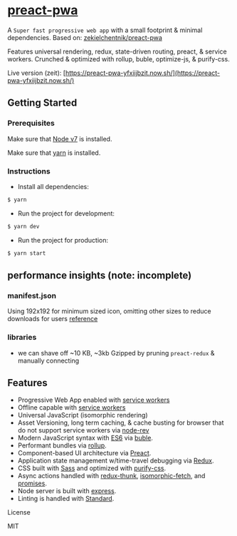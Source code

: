 # [preact-pwa](https://preact-pwa-yfxiijbzit.now.sh/)

A `Super fast progressive web app` with a small footprint & minimal dependencies.
Based on: [zekielchentnik/preact-pwa](https://github.com/ezekielchentnik/preact-pwa)

Features universal rendering, redux, state-driven routing, preact, & service workers.  Crunched & optimized with rollup, buble, optimize-js, & purify-css.

Live version (zeit): [https://preact-pwa-yfxiijbzit.now.sh/](https://preact-pwa-yfxiijbzit.now.sh/)

## Getting Started

### Prerequisites

Make sure that [Node v7](https://nodejs.org/en/download/releases/) is installed.

Make sure that [yarn](https://github.com/yarnpkg/yarn) is installed.

### Instructions

- Install all dependencies:

```bash
$ yarn
```

- Run the project for development:

```bash
$ yarn dev
```

- Run the project for production:

```bash
$ yarn start
```

## performance insights (note: incomplete)

### manifest.json

Using 192x192 for minimum sized icon, omitting other sizes to reduce downloads for users
[reference](https://developers.google.com/web/updates/2015/10/splashscreen)

### libraries

- we can shave off ~10 KB, ~3kb Gzipped by pruning `preact-redux` & manually connecting

## Features

- Progressive Web App enabled with [service workers](https://developers.google.com/web/fundamentals/getting-started/primers/service-workers)
- Offline capable with [service workers](https://developers.google.com/web/fundamentals/getting-started/primers/service-workers)
- Universal JavaScript (isomorphic rendering)
- Asset Versioning, long term caching, & cache busting for browser that do not support service workers via [node-rev](https://www.npmjs.com/package/node-rev)
- Modern JavaScript syntax with [ES6](https://github.com/lukehoban/es6features) via [buble](https://buble.surge.sh/guide/).
- Performant bundles via [rollup](http://rollupjs.org/).
- Component-based UI architecture via [Preact](https://preactjs.com/).
- Application state management w/time-travel debugging via [Redux](https://github.com/gaearon/redux).
- CSS built with [Sass](http://sass-lang.com/) and optimized with [purify-css](https://github.com/purifycss/purifycss).
- Async actions handled with [redux-thunk](https://github.com/gaearon/redux-thunk), [isomorphic-fetch](https://github.com/matthew-andrews/isomorphic-fetch), and [promises](https://developer.mozilla.org/en-US/docs/Web/JavaScript/Reference/Global_Objects/Promise).
- Node server is built with [express](http://expressjs.com/).
- Linting is handled with [Standard](http://standardjs.com/).

License

MIT
